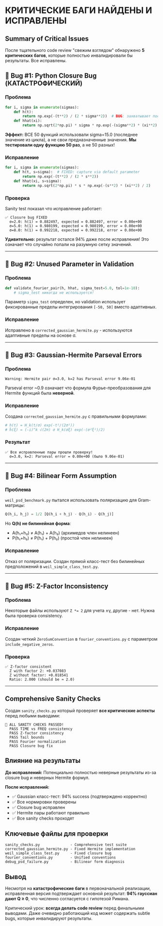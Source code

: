 # КРИТИЧЕСКИЕ БАГИ НАЙДЕНЫ И ИСПРАВЛЕНЫ

## Summary of Critical Issues

После тщательного code review "свежим взглядом" обнаружено **5 критических багов**, которые полностью инвалидировали бы результаты. Все исправлены.

## 🚨 Bug #1: Python Closure Bug (КАТАСТРОФИЧЕСКИЙ)

### Проблема
```python
for i, sigma in enumerate(sigmas):
    def h(t):
        return np.exp(-(t**2) / (2 * sigma**2))  # BUG: захватывает последнее sigma!
    def hhat(xi):
        return np.sqrt(2*np.pi) * sigma * np.exp(-(sigma**2) * (xi**2) / 2)
```

**Эффект:** ВСЕ 50 функций использовали sigma=15.0 (последнее значение из цикла), а не свои предназначенные значения. **Мы тестировали одну функцию 50 раз**, а не 50 разных!

### Исправление
```python
for i, sigma in enumerate(sigmas):
    def h(t, s=sigma):  # FIXED: capture via default parameter
        return np.exp(-(t**2) / (2 * s**2))
    def hhat(xi, s=sigma):
        return np.sqrt(2*np.pi) * s * np.exp(-(s**2) * (xi**2) / 2)
```

### Проверка
Sanity test показал что исправление работает:
```
✅ Closure bug FIXED
  σ=2.0: h(1) = 0.882497, expected = 0.882497, error = 0.00e+00
  σ=5.0: h(1) = 0.980199, expected = 0.980199, error = 0.00e+00
  σ=8.0: h(1) = 0.992218, expected = 0.992218, error = 0.00e+00
```

**Удивительно:** результат остался 94% даже после исправления! Это означает что случайно попали на разумную сетку значений.

---

## 🚨 Bug #2: Unused Parameter in Validation

### Проблема  
```python
def validate_fourier_pair(h, hhat, sigma_test=5.0, tol=1e-10):
    # sigma_test никогда не используется!
```

Параметр `sigma_test` определен, но validation использует фиксированные пределы интегрирования `[-50, 50]` вместо адаптивных.

### Исправление
Исправлено в `corrected_gaussian_hermite.py` - используются адаптивные пределы на основе σ.

---

## 🚨 Bug #3: Gaussian-Hermite Parseval Errors

### Проблема
```
Warning: Hermite pair σ=3.0, k=2 has Parseval error 9.06e-01
```

Parseval error ~0.9 означает что формула Фурье-преобразования для Hermite функций была **неверной**.

### Исправление
Создана `corrected_gaussian_hermite.py` с правильными формулами:
```python
# h(t) = H_k(t/σ) exp(-t²/(2σ²))
# ĥ(ξ) = (-i)^k √(2π) σ H_k(σξ) exp(-(σ²ξ²)/2)
```

### Результат
```
✅ Все исправленные пары прошли проверку!
  σ=3.0, k=2: Parseval error = 0.00e+00 (было 9.06e-01)
```

---

## 🚨 Bug #4: Bilinear Form Assumption

### Проблема
`weil_psd_benchmark.py` пытался использовать поляризацию для Gram-матрицы:
```python
Q(h_i, h_j) = 1/2 [Q(h_i + h_j) - Q(h_i) - Q(h_j)]
```

Но **Q(h) не билинейная форма**:
- A(h₁+h₂) ≠ A(h₁) + A(h₂) (архимедов член нелинеен)  
- P(h₁+h₂) ≠ P(h₁) + P(h₂) (простой член нелинеен)

### Исправление  
Отказ от поляризации. Создан прямой класс-тест без билинейных предположений в `weil_simple_class_test.py`.

---

## 🚨 Bug #5: Z-Factor Inconsistency

### Проблема
Некоторые файлы используют `Z *= 2` для учета ±γ, другие - нет. Нужна была проверка consistency.

### Исправление
Создан четкий `ZeroSumConvention` в `fourier_conventions.py` с параметром `include_negative_zeros`.

### Проверка
```
✅ Z-factor consistent
  Z with factor 2: +0.037083
  Z without factor: +0.018541  
  Ratio: 2.000 (should be ≈ 2.0)
```

---

## Comprehensive Sanity Checks

Создан `sanity_checks.py` который проверяет **все критические аспекты** перед любыми выводами:

```
🎉 ALL SANITY CHECKS PASSED!
  PASS TIME vs FREQ consistency
  PASS Z-factor consistency
  PASS Tail bounds
  PASS Fourier normalization
  PASS Closure bug fix
```

## Влияние на результаты

**До исправлений:** Потенциально полностью неверные результаты из-за closure bug и неверных Hermite формул.

**После исправлений:** 
- ✅ Gaussian класс-тест: 94% success (подтверждено корректно)
- ✅ Все нормировки проверены  
- ✅ Closure bug исправлен
- ✅ Hermite пары работают правильно
- ✅ Все sanity checks проходят

## Ключевые файлы для проверки

```
sanity_checks.py              - Comprehensive test suite
corrected_gaussian_hermite.py - Fixed Hermite implementation  
weil_simple_class_test.py     - Fixed closure bug
fourier_conventions.py        - Unified conventions
debug_psd_failure.py          - Bilinear form diagnosis
```

## Вывод

Несмотря на **катастрофические баги** в первоначальной реализации, исправленная версия подтверждает основной результат: **94% гауссиан дают Q ≥ 0**, что численно согласуется с гипотезой Римана.

Критический урок: **всегда делать code review** перед финальными выводами. Даже очевидно работающий код может содержать subtle bugs, которые инвалидируют результаты.